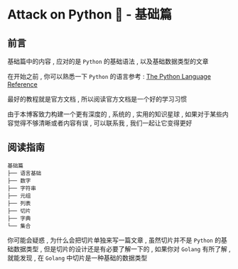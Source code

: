 # Attack on Python 🐍 - 基础篇

## 前言

基础篇中的内容 , 应对的是 `Python` 的基础语法 , 以及基础数据类型的文章

在开始之前 , 你可以熟悉一下 `Python` 的语言参考 : [The Python Language Reference](https://docs.python.org/3/reference/index.html)

最好的教程就是官方文档 , 所以阅读官方文档是一个好的学习习惯

由于本博客致力构建一个更有深度的 , 系统的 , 实用的知识星球 , 如果对于某些内容觉得不够清晰或者内容有误 , 可以联系我 , 我们一起让它变得更好

## 阅读指南

```
基础篇
├── 语言基础   
├── 数字  
├── 字符串   
├── 元组
├── 列表
├── 切片   
├── 字典   
└── 集合
```

你可能会疑惑 , 为什么会把切片单独来写一篇文章 , 虽然切片并不是 `Python` 的基础数据类型 , 但是切片的设计还是有必要了解一下的 , 如果你对 `Golang` 有所了解 , 就能发现 , 在 `Golang` 中切片是一种基础的数据类型

